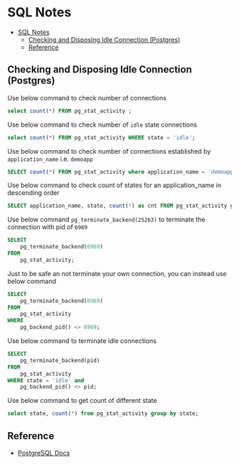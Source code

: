 # SQL Notes

- [SQL Notes](#sql-notes)
  - [Checking and Disposing Idle Connection (Postgres)](#checking-and-disposing-idle-connection-postgres)
  - [Reference](#reference)

## Checking and Disposing Idle Connection (Postgres)

Use below command to check number of connections

```sql
select count(*) FROM pg_stat_activity ;
```

Use below command to check number of `idle` state connections

```sql
select count(*) FROM pg_stat_activity WHERE state = 'idle';
```

Use below command to check number of connections established by `application_name` i.e. `demoapp`

```sql
SELECT count(*) FROM pg_stat_activity where application_name = 'demoapp';
```

Use below command to check count of states for an application_name in descending order

```sql
SELECT application_name, state, count(*) as cnt FROM pg_stat_activity group by application_name, state order by cnt desc;
```

Use below command `pg_terminate_backend(25263)` to terminate the connection with pid of `6969`

```sql
SELECT
    pg_terminate_backend(6969)
FROM
    pg_stat_activity;
```

Just to be safe an not terminate your own connection, you can instead use below command

```sql
SELECT
    pg_terminate_backend(6969)
FROM
    pg_stat_activity
WHERE
    pg_backend_pid() <> 6969;
```

Use below command to terminate idle connections

```sql
SELECT
    pg_terminate_backend(pid)
FROM
    pg_stat_activity
WHERE state = 'idle' and
    pg_backend_pid() <> pid;
```

Use below command to get count of different state

```sql
select state, count(*) from pg_stat_activity group by state;
```

## Reference

- [PostgreSQL Docs](https://www.postgresql.org/docs/9.4/functions-info.html)
